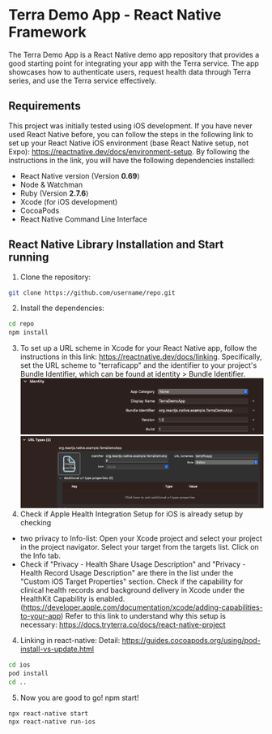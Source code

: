 # Terra Demo App - React Native Framework

The Terra Demo App is a React Native demo app repository that provides a good starting point for integrating your app with the Terra service. The app showcases how to authenticate users, request health data through Terra series, and use the Terra service effectively.
## Requirements

This project was initially tested using iOS development. If you have never used React Native before, you can follow the steps in the following link to set up your React Native iOS environment (base React Native setup, not Expo): https://reactnative.dev/docs/environment-setup. By following the instructions in the link, you will have the following dependencies installed:
- React Native version (Version **0.69**)
- Node & Watchman
- Ruby (Version **2.7.6**)
- Xcode (for iOS development)
- CocoaPods
- React Native Command Line Interface


## React Native Library Installation and Start running

1. Clone the repository:
```bash
git clone https://github.com/username/repo.git
```
2. Install the dependencies:
```bash
cd repo
npm install
```
3. To set up a URL scheme in Xcode for your React Native app, follow the instructions in this link: https://reactnative.dev/docs/linking. 
Specifically, set the URL scheme to "terraficapp" and the identifier to your project's Bundle Identifier, which can be found at identity > Bundle Identifier.
![img_1.png](img_1.png)
![img.png](img.png)
4. Check if Apple Health Integration Setup for iOS is already setup by checking
- two privacy to Info-list: 
Open your Xcode project and select your project in the project navigator.
Select your target from the targets list.
Click on the Info tab.
- Check if "Privacy - Health Share Usage Description" and "Privacy - Health Record Usage Description" are there in the list under the "Custom iOS Target Properties" section.
Check if the capability for clinical health records and background delivery in Xcode under the HealthKit Capability is enabled. (https://developer.apple.com/documentation/xcode/adding-capabilities-to-your-app)
Refer to this link to understand why this setup is necessary: https://docs.tryterra.co/docs/react-native-project

4. Linking in react-native:
Detail: https://guides.cocoapods.org/using/pod-install-vs-update.html
```bash
cd ios
pod install
cd ..
```
5. Now you are good to go! npm start!
```bash
npx react-native start
npx react-native run-ios
```

